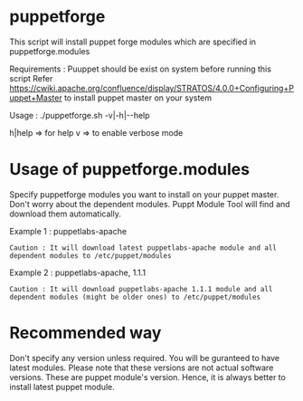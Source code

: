 puppetforge
===========

This script will install puppet forge modules which are specified in puppetforge.modules

Requirements :
Puuppet should be exist on system before running this script
Refer https://cwiki.apache.org/confluence/display/STRATOS/4.0.0+Configuring+Puppet+Master to install puppet master on your system

Usage :
./puppetforge.sh -v|-h|--help

h|help => for help
v => to enable verbose mode

Usage of puppetforge.modules
============================

Specify puppetforge modules you want to install on your puppet master.
Don't worry about the dependent modules. Puppt Module Tool will find and download them automatically.

Example 1 :
	puppetlabs-apache
	
	Caution : It will download latest puppetlabs-apache module and all dependent modules to /etc/puppet/modules
	
Example 2 :
	puppetlabs-apache, 1.1.1
	
	Caution : It will download puppetlabs-apache 1.1.1 module and all dependent modules (might be older ones) to /etc/puppet/modules
			  
Recommended way
===============

Don't specify any version unless required. You will be guranteed to have latest modules.
Please note that these versions are not actual software versions. These are puppet module's version.
Hence, it is always better to install latest puppet module.
